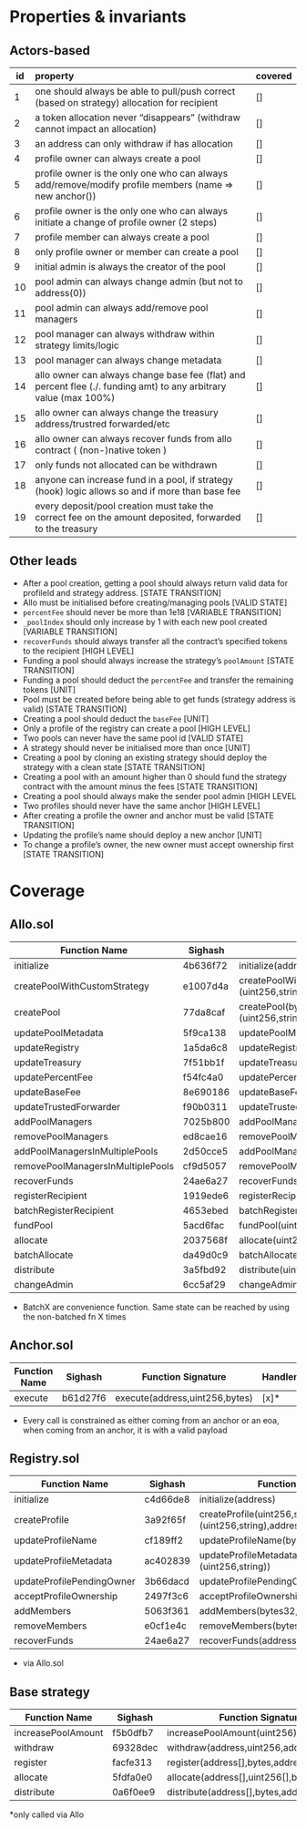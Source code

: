 # Properties & invariants

## Actors-based

| id  | property                                                                                                          | covered |
| --- | :---------------------------------------------------------------------------------------------------------------- | ------- |
| 1   | one should always be able to pull/push correct (based on strategy) allocation for recipient                       | []      |
| 2   | a token allocation never “disappears” (withdraw cannot impact an allocation)                                      | []      |
| 3   | an address can only withdraw if has allocation                                                                    | []      |
| 4   | profile owner can always create a pool                                                                            | []      |
| 5   | profile owner is the only one who can always add/remove/modify profile members (name ⇒ new anchor())              | []      |
| 6   | profile owner is the only one who can always initiate a change of profile owner (2 steps)                         | []      |
| 7   | profile member can always create a pool                                                                           | []      |
| 8   | only profile owner or member can create a pool                                                                    | []      |
| 9   | initial admin is always the creator of the pool                                                                   | []      |
| 10  | pool admin can always change admin (but not to address(0))                                                        | []      |
| 11  | pool admin can always add/remove pool managers                                                                    | []      |
| 12  | pool manager can always withdraw within strategy limits/logic                                                     | []      |
| 13  | pool manager can always change metadata                                                                           | []      |
| 14  | allo owner can always change base fee (flat) and percent flee (./. funding amt) to any arbitrary value (max 100%) | []      |
| 15  | allo owner can always change the treasury address/trustred forwarded/etc                                          | []      |
| 16  | allo owner can always recover funds from allo contract ( (non-)native token )                                     | []      |
| 17  | only funds not allocated can be withdrawn                                                                         | []      |
| 18  | anyone can increase fund in a pool, if strategy (hook) logic allows so and if more than base fee                  | []      |
| 19  | every deposit/pool creation must take the correct fee on the amount deposited, forwarded to the treasury          | []      |


## Other leads

- After a pool creation, getting a pool should always return valid data for profileId and strategy address. [STATE TRANSITION]
- Allo must be initialised before creating/managing pools [VALID STATE]
- `percentFee` should never be more than 1e18 [VARIABLE TRANSITION]
- `_poolIndex` should only increase by 1 with each new pool created [VARIABLE TRANSITION]
- `recoverFunds` should always transfer all the contract’s specified tokens to the recipient [HIGH LEVEL]
- Funding a pool should always increase the strategy’s `poolAmount` [STATE TRANSITION]
- Funding a pool should deduct the `percentFee` and transfer the remaining tokens [UNIT]
- Pool must be created before being able to get funds (strategy address is valid) [STATE TRANSITION]
- Creating a pool should deduct the `baseFee` [UNIT]
- Only a profile of the registry can create a pool [HIGH LEVEL]
- Two pools can never have the same pool id [VALID STATE]
- A strategy should never be initialised more than once [UNIT]
- Creating a pool by cloning an existing strategy should deploy the strategy with a clean state [STATE TRANSITION]
- Creating a pool with an amount higher than 0 should fund the strategy contract with the amount minus the fees [STATE TRANSITION]
- Creating a pool should always make the sender pool admin [HIGH LEVEL
- Two profiles should never have the same anchor [HIGH LEVEL]
- After creating a profile the owner and anchor must be valid [STATE TRANSITION]
- Updating the profile’s name should deploy a new anchor [UNIT]
- To change a profile’s owner, the new owner must accept ownership first [STATE TRANSITION]

# Coverage

## Allo.sol
| Function Name                     | Sighash  | Function Signature                                                                             | Handler |
| --------------------------------- | -------- | ---------------------------------------------------------------------------------------------- | ------- |
| initialize                        | 4b636f72 | initialize(address,address,address,uint256,uint256,address)                                    | NA      |
| createPoolWithCustomStrategy      | e1007d4a | createPoolWithCustomStrategy(bytes32,address,bytes,address,uint256,(uint256,string),address[]) | []      |
| createPool                        | 77da8caf | createPool(bytes32,address,bytes,address,uint256,(uint256,string),address[])                   | [x]      |
| updatePoolMetadata                | 5f9ca138 | updatePoolMetadata(uint256,(uint256,string))                                                   | [x]      |
| updateRegistry                    | 1a5da6c8 | updateRegistry(address)                                                                        | [x]      |
| updateTreasury                    | 7f51bb1f | updateTreasury(address)                                                                        | [x]      |
| updatePercentFee                  | f54fc4a0 | updatePercentFee(uint256)                                                                      | [x]      |
| updateBaseFee                     | 8e690186 | updateBaseFee(uint256)                                                                         | [x]      |
| updateTrustedForwarder            | f90b0311 | updateTrustedForwarder(address)                                                                | [x]      |
| addPoolManagers                   | 7025b800 | addPoolManagers(uint256,address[])                                                             | [x]      |
| removePoolManagers                | ed8cae16 | removePoolManagers(uint256,address[])                                                          | [x]      |
| addPoolManagersInMultiplePools    | 2d50cce5 | addPoolManagersInMultiplePools(uint256[],address[])                                            | *      |
| removePoolManagersInMultiplePools | cf9d5057 | removePoolManagersInMultiplePools(uint256[],address[])                                         | [x]      |
| recoverFunds                      | 24ae6a27 | recoverFunds(address,address)                                                                  | [x]      |
| registerRecipient                 | 1919ede6 | registerRecipient(uint256,address[],bytes)                                                     | [x]      |
| batchRegisterRecipient            | 4653ebed | batchRegisterRecipient(uint256[],address[][],bytes[])                                          | *      |
| fundPool                          | 5acd6fac | fundPool(uint256,uint256)                                                                      | [x]      |
| allocate                          | 2037568f | allocate(uint256,address[],uint256[],bytes)                                                    | [x]      |
| batchAllocate                     | da49d0c9 | batchAllocate(uint256[],address[][],uint256[][],uint256[],bytes[])                             | *      |
| distribute                        | 3a5fbd92 | distribute(uint256,address[],bytes)                                                            | [x]      |
| changeAdmin                       | 6cc5af29 | changeAdmin(uint256,address)                                                                   | [x]      |
* BatchX are convenience function. Same state can be reached by using the non-batched fn X times


## Anchor.sol
| Function Name | Sighash  | Function Signature             | Handler |
| ------------- | -------- | ------------------------------ | ------- |
| execute       | b61d27f6 | execute(address,uint256,bytes) | [x]*    |
* Every call is constrained as either coming from an anchor or an eoa, when coming from an anchor, it is with a valid payload

## Registry.sol
| Function Name             | Sighash  | Function Signature                                               | Handler |
| ------------------------- | -------- | ---------------------------------------------------------------- | ------- |
| initialize                | c4d66de8 | initialize(address)                                              | NA      |
| createProfile             | 3a92f65f | createProfile(uint256,string,(uint256,string),address,address[]) | [x]      |
| updateProfileName         | cf189ff2 | updateProfileName(bytes32,string)                                | [x]      |
| updateProfileMetadata     | ac402839 | updateProfileMetadata(bytes32,(uint256,string))                  | [x]      |
| updateProfilePendingOwner | 3b66dacd | updateProfilePendingOwner(bytes32,address)                       | [x]      |
| acceptProfileOwnership    | 2497f3c6 | acceptProfileOwnership(bytes32)                                  | [x]      |
| addMembers                | 5063f361 | addMembers(bytes32,address[])                                    | [x]      |
| removeMembers             | e0cf1e4c | removeMembers(bytes32,address[])                                 | [x]      |
| recoverFunds              | 24ae6a27 | recoverFunds(address,address)                                    | []*      |
* via Allo.sol

## Base strategy
| Function Name      | Sighash  | Function Signature                          | Handler |
| ------------------ | -------- | ------------------------------------------- | ------- |
| increasePoolAmount | f5b0dfb7 | increasePoolAmount(uint256)                 | NA*     |
| withdraw           | 69328dec | withdraw(address,uint256,address)           | []      |
| register           | facfe313 | register(address[],bytes,address)           | NA*     |
| allocate           | 5fdfa0e0 | allocate(address[],uint256[],bytes,address) | NA*      |
| distribute         | 0a6f0ee9 | distribute(address[],bytes,address)         | NA*      |

*only called via Allo
